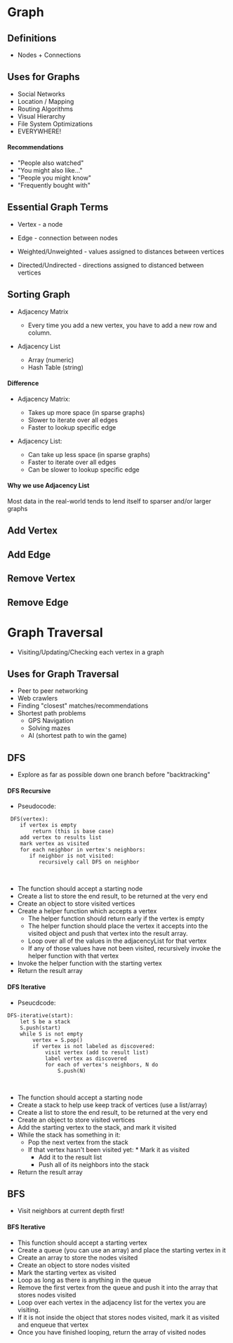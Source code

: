 # Graph

## Definitions
* Nodes + Connections

## Uses for Graphs
* Social Networks
* Location / Mapping
* Routing Algorithms
* Visual Hierarchy
* File System Optimizations
* EVERYWHERE!

#### Recommendations
* "People also watched"
* "You might also like..."
* "People you might know"
* "Frequently bought with"

## Essential Graph Terms
* Vertex - a node

* Edge - connection between nodes

* Weighted/Unweighted - values assigned to distances between vertices

* Directed/Undirected - directions assigned to distanced between vertices

## Sorting Graph

* Adjacency Matrix
    * Every time you add a new vertex, you have to add a new row and column.

* Adjacency List
    * Array (numeric)
    * Hash Table (string)

#### Difference

* Adjacency Matrix:
    * Takes up more space (in sparse graphs)
    * Slower to iterate over all edges
    * Faster to lookup specific edge 

* Adjacency List:
    * Can take up less space (in sparse graphs)
    * Faster to iterate over all edges
    * Can be slower to lookup specific edge

#### Why we use Adjacency List
Most data in the real-world tends to lend itself to sparser and/or larger graphs

## Add Vertex

## Add Edge

## Remove Vertex

## Remove Edge

# Graph Traversal

* Visiting/Updating/Checking
each vertex in a graph

## Uses for Graph Traversal
* Peer to peer networking
* Web crawlers
* Finding "closest" matches/recommendations
* Shortest path problems
    * GPS Navigation
    * Solving mazes
    * AI (shortest path to win the game)

## DFS
* Explore as far as possible down one branch before "backtracking"

#### DFS Recursive
* Pseudocode:
```
 DFS(vertex):
    if vertex is empty
        return (this is base case)
    add vertex to results list
    mark vertex as visited
    for each neighbor in vertex's neighbors:
       if neighbor is not visited:
          recursively call DFS on neighbor
```
<br>

* The function should accept a starting node
* Create a list to store the end result, to be returned at the very end
* Create an object to store visited vertices
* Create a helper function which accepts a vertex
    * The helper function should return early if the vertex is empty
    * The helper function should place the vertex it accepts into the visited object and push that vertex into the result array.
    * Loop over all of the values in the adjacencyList for that vertex
    * If any of those values have not been visited, recursively invoke the helper function with that vertex
* Invoke the helper function with the starting vertex
* Return the result array

#### DFS Iterative
* Pseucdcode:
```
DFS-iterative(start):
    let S be a stack
    S.push(start)
    while S is not empty
        vertex = S.pop()
        if vertex is not labeled as discovered:
            visit vertex (add to result list)
            label vertex as discovered
            for each of vertex's neighbors, N do 
                S.push(N)
```
<br>

* The function should accept a starting node
* Create a stack to help use keep track of vertices (use a list/array)
* Create a list to store the end result, to be returned at the very end
* Create an object to store visited vertices
* Add the starting vertex to the stack, and mark it visited
* While the stack has something in it:
    * Pop the next vertex from the stack
    * If that vertex hasn't been visited yet:
        ​* Mark it as visited
        * Add it to the result list
        * Push all of its neighbors into the stack
* Return the result array

## BFS
* Visit neighbors at current depth first!

#### BFS Iterative
* This function should accept a starting vertex
* Create a queue (you can use an array) and place the starting vertex in it
* Create an array to store the nodes visited
* Create an object to store nodes visited
* Mark the starting vertex as visited
* Loop as long as there is anything in the queue
* Remove the first vertex from the queue and push it into the array that stores nodes visited
* Loop over each vertex in the adjacency list for the vertex you are visiting.
* If it is not inside the object that stores nodes visited, mark it as visited and enqueue that vertex
* Once you have finished looping, return the array of visited nodes
